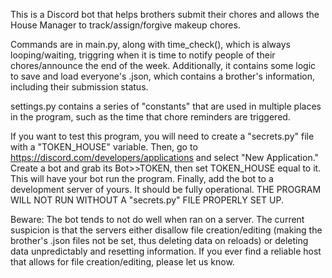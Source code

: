 This is a Discord bot that helps brothers submit their chores and allows the House Manager to track/assign/forgive makeup chores.

Commands are in main.py, along with time_check(), which is always looping/waiting, triggring when it is time to notify people of their chores/announce the end of the week. Additionally, it contains some logic to save and load everyone's .json, which contains a brother's information, including their submission status.

settings.py contains a series of "constants" that are used in multiple places in the program, such as the time that chore reminders are triggered.

If you want to test this program, you will need to create a "secrets.py" file with a "TOKEN_HOUSE" variable. Then, go to https://discord.com/developers/applications and select "New Application." Create a bot and grab its Bot>>TOKEN, then set TOKEN_HOUSE equal to it. This will have your bot run the program. Finally, add the bot to a development server of yours. It should be fully operational. THE PROGRAM WILL NOT RUN WITHOUT A "secrets.py" FILE PROPERLY SET UP.

Beware: The bot tends to not do well when ran on a server. The current suspicion is that the servers either disallow file creation/editing (making the brother's .json files not be set, thus deleting data on reloads) or deleting data unpredictably and resetting information. If you ever find a reliable host that allows for file creation/editing, please let us know.